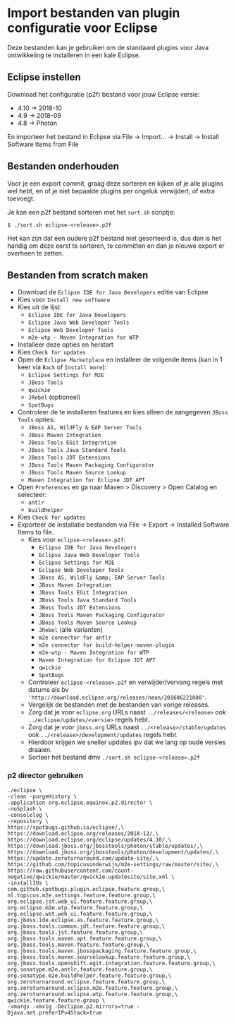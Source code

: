 # Import bestanden van plugin configuratie voor Eclipse

Deze bestanden kan je gebruiken om de standaard plugins voor Java
ontwikkeling te installeren in een kale Eclipse.

## Eclipse instellen

Download het configuratie (p2f) bestand voor jouw Eclipse versie:

- 4.10 -> 2018-10
- 4.9  -> 2018-09
- 4.8  -> Photon

En importeer het bestand in Eclipse via File -> Import... -> Install -> Install Software Items from File

## Bestanden onderhouden

Voor je een export commit, graag deze sorteren en kijken of je alle
plugins wel hebt, en of je niet bepaalde plugins per ongeluk
verwijdert, of extra toevoegt.

Je kan een p2f bestand sorteren met het `sort.sh` scriptje:

```
$ ./sort.sh eclipse-<release>.p2f
```

Het kan zijn dat een oudere p2f bestand niet gesorteerd is, dus dan is
het handig om deze eerst te sorteren, te committen en dan je nieuwe
export er overheen te zetten.


## Bestanden from scratch maken

- Download de `Eclipse IDE for Java Developers` editie van Eclipse
- Kies voor `Install new software`
- Kies uit de lijst:
    - `Eclipse IDE for Java Developers`
    - `Eclipse Java Web Developer Tools`
    - `Eclipse Web Developer Tools`
    - `m2e-wtp - Maven Integration for WTP`
- Installeer deze opties en herstart
- Kies `Check for updates`
- Open de `Eclipse Marketplace` en installeer de volgende items (kan in 1 keer via `Back` of `Install more`):
    - `Eclipse Settings for M2E`
    - `JBoss Tools`
    - `qwickie`
    - `JRebel` (optioneel)
    - `SpotBugs`
- Controleer de te installeren features en kies alleen de aangegeven `JBoss Tools` opties:
    - `JBoss AS, WildFly & EAP Server Tools`
    - `JBoss Maven Integration`
    - `JBoss Tools EGit Integration`
    - `JBoss Tools Java Standard Tools`
    - `JBoss Tools JDT Extensions`
    - `JBoss Tools Maven Packaging Configurator`
    - `JBoss Tools Maven Source Lookup`
    - `Maven Integration for Eclipse JDT APT`
- Open `Preferences` en ga naar Maven > Discovery > Open Catalog en selecteer:
    - `antlr`
    - `buildhelper`
- Kies `Check for updates`
- Exporteer de installatie bestanden via File -> Export -> Installed Software Items to file.
  - Kies voor `eclipse-<release>.p2f`: 
    - `Eclipse IDE for Java Developers`
    - `Eclipse Java Web Developer Tools`
    - `Eclipse Settings for M2E`
    - `Eclipse Web Developer Tools`
    - `JBoss AS, WildFly &amp; EAP Server Tools`
    - `JBoss Maven Integration`
    - `JBoss Tools EGit Integration`
    - `JBoss Tools Java Standard Tools`
    - `JBoss Tools JDT Extensions`
    - `JBoss Tools Maven Packaging Configurator`
    - `JBoss Tools Maven Source Lookup`
    - `JRebel` (alle varianten)
    - `m2e connector for antlr`
    - `m2e connector for build-helper-maven-plugin`
    - `m2e-wtp - Maven Integration for WTP`
    - `Maven Integration for Eclipse JDT APT`
    - `qwickie`
    - `SpotBugs`
  - Controleer `eclipse-<release>.p2f` en verwijder/vervang regels met datums als bv `'http://download.eclipse.org/releases/neon/201606221000'`.
  -  Vergelijk de bestanden met de bestanden van vorige releases. 
    - Zorg dat je voor `eclipse.org` URLs naast `../releases/<release>` ook `../eclipse/updates/<versie>` regels hebt.
    - Zorg dat je voor `jboss.org` URLs naast `../<release>/stable/updates` ook `../<release>/development/updates` regels hebt. 
    - Hierdoor krijgen we sneller updates ipv dat we lang op oude versies draaien.
  - Sorteer het bestand dmv `./sort.sh eclipse-<release>.p2f`


### p2 director gebruiken

```
./eclipse \
-clean -purgeHistory \
-application org.eclipse.equinox.p2.director \
-noSplash \
-consolelog \
-repository \
https://spotbugs.github.io/eclipse/,\
https://download.eclipse.org/releases/2018-12/,\
https://download.eclipse.org/eclipse/updates/4.10/,\
https://download.jboss.org/jbosstools/photon/stable/updates/,\
https://download.jboss.org/jbosstools/photon/development/updates/,\
https://update.zeroturnaround.com/update-site/,\
https://github.com/topicusonderwijs/m2e-settings/raw/master/site/,\
https://raw.githubusercontent.com/count-negative/qwickie/master/qwickie.updatesite/site.xml \
-installIUs \
com.github.spotbugs.plugin.eclipse.feature.group,\
nl.topicus.m2e.settings.feature.feature.group,\
org.eclipse.jst.web_ui.feature.feature.group,\
org.eclipse.m2e.wtp.feature.feature.group,\
org.eclipse.wst.web_ui.feature.feature.group,\
org.jboss.ide.eclipse.as.feature.feature.group,\
org.jboss.tools.common.jdt.feature.feature.group,\
org.jboss.tools.jst.feature.feature.group,\
org.jboss.tools.maven.apt.feature.feature.group,\
org.jboss.tools.maven.feature.feature.group,\
org.jboss.tools.maven.jbosspackaging.feature.feature.group,\
org.jboss.tools.maven.sourcelookup.feature.feature.group,\
org.jboss.tools.openshift.egit.integration.feature.feature.group,\
org.sonatype.m2e.antlr.feature.feature.group,\
org.sonatype.m2e.buildhelper.feature.feature.group,\
org.zeroturnaround.eclipse.feature.feature.group,\
org.zeroturnaround.eclipse.m2e.feature.feature.group,\
org.zeroturnaround.eclipse.wtp.feature.feature.group,\
qwickie.feature.feature.group \
-vmargs -xmx1g -Declipse.p2.mirrors=true -Djava.net.preferIPv4Stack=true
```

